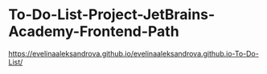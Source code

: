# To-Do-List-Project-JetBrains-Academy-Frontend-Path
https://evelinaaleksandrova.github.io/evelinaaleksandrova.github.io-To-Do-List/
